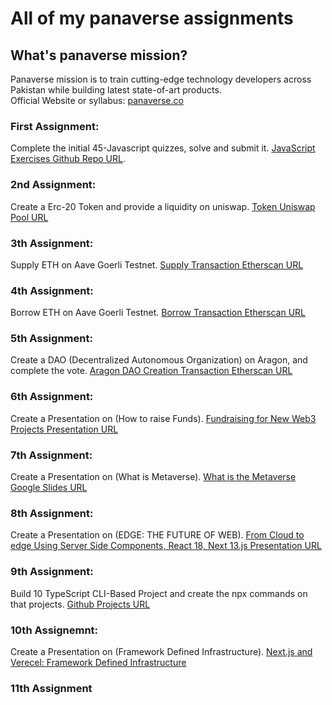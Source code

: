 # All of my panaverse assignments

## What's panaverse mission?

Panaverse mission is to train cutting-edge technology developers across Pakistan while building latest state-of-art products. <br>
Official Website or syllabus: [panaverse.co](https://www.panaverse.co/)

### First Assignment:
Complete the initial 45-Javascript quizzes, solve and submit it. [JavaScript Exercises Github Repo URL](https://github.com/AsharibAli/Panaverse-JavaScript-Assignments).

### 2nd Assignment:
Create a Erc-20 Token and provide a liquidity on uniswap. [Token Uniswap Pool URL](https://app.uniswap.org/#/pool/37787)

### 3th Assignment:
Supply ETH on Aave Goerli Testnet. [Supply Transaction Etherscan  URL](https://goerli.etherscan.io/tx/0x38541e91cc7567509f1ad3b34b9bb8d9ceca95b6a2d563c7031014172c1c6ee6)

### 4th Assignment:
Borrow ETH on Aave Goerli Testnet. [ Borrow Transaction Etherscan  URL](https://goerli.etherscan.io/tx/0x167381474fef727898bc8552dc4b7330cfd1c1e0b46010abf8df9673c3a8d658)

### 5th Assignment:
Create a DAO (Decentralized Autonomous Organization) on Aragon, and complete the vote. [Aragon DAO Creation Transaction Etherscan  URL](https://client.aragon.org/?fbclid=IwAR2lfbHQ4gn-uVGIOP0TemL-j87VKGIG9E3o2QNRqhJGTUJdwhxFMUkkmHk#/asharib/)

### 6th Assignment:
Create a Presentation on (How to raise Funds). [Fundraising for New Web3 Projects Presentation  URL](https://docs.google.com/presentation/d/1wWeH2bcs6JYL80-BjIWPYsiXWjNn542rIuuZZ2ulnLw/edit?usp=sharing)

### 7th Assignment:
Create a Presentation on (What is Metaverse). [What is the Metaverse Google Slides URL](https://docs.google.com/presentation/d/1U_mMpGeZBE-Pb-pza6Vrwc5fL99veGBfKSDxvwJ_xcA/edit#slide=id.g15bbb082eac_0_1)

### 8th Assignment:
Create a Presentation on (EDGE: THE FUTURE OF WEB). [From Cloud to edge Using Server Side Components, React 18, Next 13.js Presentation URL](https://docs.google.com/presentation/d/1ei4niro1X68jPEKXy0iP0NQIzzvvrJwTkgIuUm2UcKE/edit#slide=id.p)

### 9th Assignment:
Build 10 TypeScript CLI-Based Project and create the npx commands on that projects. [Github Projects URL](https://github.com/AsharibAli/TypeScript-Assignment-Projects)

### 10th Assignemnt:
Create a Presentation on (Framework Defined Infrastructure). [Next.js and Verecel: Framework Defined Infrastructure](https://www.canva.com/design/DAFdMEamw_Y/Q4ZGDXv5oXMg9mESygIWkw/edit?utm_content=DAFdMEamw_Y&utm_campaign=designshare&utm_medium=link2&utm_source=sharebutton)

### 11th Assignment 
